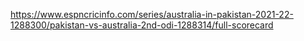 https://www.espncricinfo.com/series/australia-in-pakistan-2021-22-1288300/pakistan-vs-australia-2nd-odi-1288314/full-scorecard
